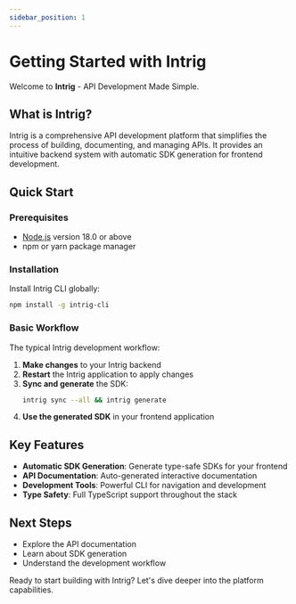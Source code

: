 ```yaml
---
sidebar_position: 1
---
```


# Getting Started with Intrig

Welcome to **Intrig** - API Development Made Simple.

## What is Intrig?

Intrig is a comprehensive API development platform that simplifies the process of building, documenting, and managing APIs. It provides an intuitive backend system with automatic SDK generation for frontend development.

## Quick Start

### Prerequisites

- [Node.js](https://nodejs.org/en/download/) version 18.0 or above
- npm or yarn package manager

### Installation

Install Intrig CLI globally:

```bash
npm install -g intrig-cli
```

### Basic Workflow

The typical Intrig development workflow:

1. **Make changes** to your Intrig backend
2. **Restart** the Intrig application to apply changes
3. **Sync and generate** the SDK:
   ```bash
   intrig sync --all && intrig generate
   ```
4. **Use the generated SDK** in your frontend application

## Key Features

- **Automatic SDK Generation**: Generate type-safe SDKs for your frontend
- **API Documentation**: Auto-generated interactive documentation
- **Development Tools**: Powerful CLI for navigation and development
- **Type Safety**: Full TypeScript support throughout the stack

## Next Steps

- Explore the API documentation
- Learn about SDK generation
- Understand the development workflow

Ready to start building with Intrig? Let's dive deeper into the platform capabilities.
